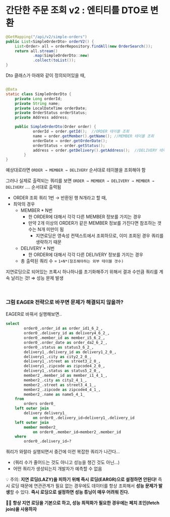 # 간단한 주문 조회 v2 : 엔티티를 DTO로 변환

```java
@GetMapping("/api/v2/simple-orders")
public List<SimpleOrderDto> orderV2() {
    List<Order> all = orderRepository.findAll(new OrderSearch());
    return all.stream()
            .map(SimpleOrderDto::new)
            .collect(toList());
}
```

Dto 클래스가 아래와 같이 정의되어있을 때, 

```java

@Data
static class SimpleOrderDto {
    private Long orderId;
    private String name;
    private LocalDateTime orderDate;
    private OrderStatus orderStatus;
    private Address address;

    public SimpleOrderDto(Order order) {
		    orderId = order.getId();  //ORDER 테이블 조회
		    name = order.getMember().getName(); //MEMBER 테이블 조회
		    orderDate = order.getOrderDate();
		    orderStatus = order.getStatus();
		    address = order.getDelivery().getAddress();  //DELIVERY 테이블 조회
		}
}
```

예상대로라면 `ORDER → MEMBER → DELIVERY` 순서대로 테이블을 조회해야 함

그러나 실제로 출력되는 쿼리를 보면 `ORDER → MEMBER → DELIVERY → MEMBER → DELIVERY` …. 순서대로 출력됨

- ORDER 조회 쿼리 1번 → 반환된 행 N개라고 할 때,
- 최악의 경우
    - MEMBER * N번
        - 한 ORDER에 대해서 각각 다른 MEMBER 정보를 가지는 경우
        - 만약 2개 이상의 ORDER가 같은 MEMBER 정보를 가진다면 참조하는 갯수는 N개 미만이 됨
            - 지연로딩은 영속성 컨텍스트에서 조회하므로, 이미 조회된 경우 쿼리를 생략하기 때문
    - DELIVERY * N번
        - 한 ORDER에 대해서 각각 다른 DELIVERY 정보를 가지는 경우
    - 총 출력된 쿼리 수 = `1+N*(참조해야하는 외부 테이블 갯수)`

지연로딩으로 되어있는 프록시 하나하나를 초기화해주기 위해서 결과 수만큼 쿼리를 계속 날리는 것! ⇒ 성능 문제 발생

<BR>
  
### 그럼 EAGER 전략으로 바꾸면 문제가 해결되지 않을까?

EAGER로 바꿔서 실행해보면..

```sql
select
        order0_.order_id as order_id1_6_2_,
        order0_.delivery_id as delivery4_6_2_,
        order0_.member_id as member_i5_6_2_,
        order0_.order_date as order_da2_6_2_,
        order0_.status as status3_6_2_,
        delivery1_.delivery_id as delivery1_2_0_,
        delivery1_.city as city2_2_0_,
        delivery1_.street as street3_2_0_,
        delivery1_.zipcode as zipcode4_2_0_,
        delivery1_.status as status5_2_0_,
        member2_.member_id as member_i1_4_1_,
        member2_.city as city2_4_1_,
        member2_.street as street3_4_1_,
        member2_.zipcode as zipcode4_4_1_,
        member2_.name as name5_4_1_ 
    from
        orders order0_ 
    left outer join
        delivery delivery1_ 
            on order0_.delivery_id=delivery1_.delivery_id 
    left outer join
        member member2_ 
            on order0_.member_id=member2_.member_id 
    where
        order0_.delivery_id=?
```

쿼리가 와랄라 실행되면서 중간에 이런 복잡한 쿼리가 나간다…

- (쿼리 수가 줄어드는 것도 아니고 성능을 챙긴 것도 아닌…)
- 어떤 쿼리가 생성되는지 개발자가 예측할 수 없음

💡 주의: **지연 로딩(LAZY)을 피하기 위해 즉시 로딩(EARGR)으로 설정하면 안된다!** 즉시 로딩 때문에 연관관계가 필요 없는 경우에도 데이터를 항상 조회해서 **성능 문제가 발생**할 수 있다. **즉시 로딩으로 설정하면 성능 튜닝이 매우 어려워 진다.**

👍🏻 **항상 지연 로딩을 기본으로 하고, 성능 최적화가 필요한 경우에는 페치 조인(fetch join)을 사용하자**

